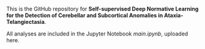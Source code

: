 This is the GitHub repository for **Self-supervised Deep Normative Learning for the Detection of Cerebellar and Subcortical Anomalies in Ataxia-Telangiectasia**.

All analyses are included in the Jupyter Notebook _main.ipynb_, uploaded here.

